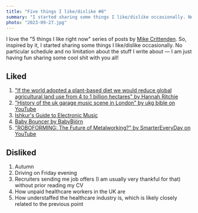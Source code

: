 ```yaml
---
title: "Five things I like/dislike #8"
summary: "I started sharing some things I like/dislike occasionally. No particular schedule and no limitation about the stuff I write about —  I am just having fun sharing some cool shit with you all!"
photo: "2023-09-27.jpg"
---
```


I love the "5 things I like right now" series of posts by [Mike Crittenden](https://critter.blog). So, inspired by it, I started sharing some things I like/dislike occasionally. No particular schedule and no limitation about the stuff I write about — I am just having fun sharing some cool shit with you all!

## Liked

1. ["If the world adopted a plant-based diet we would reduce global agricultural land use from 4 to 1 billion hectares" by Hannah Ritchie](https://ourworldindata.org/land-use-diets)
1. ["History of the uk garage music scene in London" by ukg bible on YouTube](https://youtu.be/JAvqjkg5SA4?si=C0Nzlns1BJJhQNon)
1. [Ishkur's Guide to Electronic Music](http://music.ishkur.com)
1. [Baby Bouncer by BabyBjörn](https://www.babybjorn.co.uk/products/baby-bouncers/bouncer-balance-soft/)
1. ["ROBOFORMING: The Future of Metalworking?" by SmarterEveryDay on YouTube](https://youtu.be/dCXu8Ju_fdY?si=nrrubRWHhM_amdEW)

## Disliked

1. Autumn
1. Driving on Friday evening
1. Recruiters sending me job offers (I am usually very thankful for that) without prior reading my CV
1. How unpaid healthcare workers in the UK are
1. How understaffed the healthcare industry is, which is likely closely related to the previous point
